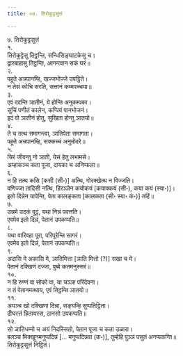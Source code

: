 ```yaml
---
title: ०७. तिरोकुट्टसुत्तं

---
```

७. तिरोकुट्टसुत्तं  
१.  
तिरोकुट्टेसु तिट्ठन्ति, सन्धिसिङ्घाटकेसु च।  
द्वारबाहासु तिट्ठन्ति, आगन्त्वान सकं घरं॥  
२.  
पहूते अन्नपानम्हि, खज्जभोज्जे उपट्ठिते।  
न तेसं कोचि सरति, सत्तानं कम्मपच्चया॥  
३.  
एवं ददन्ति ञातीनं, ये होन्ति अनुकम्पका।  
सुचिं पणीतं कालेन, कप्पियं पानभोजनं।  
इदं वो ञातीनं होतु, सुखिता होन्तु ञातयो॥  
४.  
ते च तत्थ समागन्त्वा, ञातिपेता समागता।  
पहूते अन्नपानम्हि, सक्कच्चं अनुमोदरे॥  
५.  
चिरं जीवन्तु नो ञाती, येसं हेतु लभामसे।  
अम्हाकञ्च कता पूजा, दायका च अनिप्फला॥  
६.  
न हि तत्थ कसि [कसी (सी॰)] अत्थि, गोरक्खेत्थ न विज्जति।  
वणिज्जा तादिसी नत्थि, हिरञ्ञेन कयोकयं [कयाक्कयं (सी॰), कया कयं (स्या॰)]।  
इतो दिन्नेन यापेन्ति, पेता कालङ्कता [कालकता (सी॰ स्या॰ कं॰)] तहिं॥  
७.  
उन्नमे उदकं वुट्ठं, यथा निन्नं पवत्तति।  
एवमेव इतो दिन्नं, पेतानं उपकप्पति॥  
८.  
यथा वारिवहा पूरा, परिपूरेन्ति सागरं।  
एवमेव इतो दिन्नं, पेतानं उपकप्पति॥  
९.  
अदासि मे अकासि मे, ञातिमित्ता [ञाति मित्तो (?)] सखा च मे।  
पेतानं दक्खिणं दज्जा, पुब्बे कतमनुस्सरं॥  
१०.  
न हि रुण्णं वा सोको वा, या चञ्ञा परिदेवना।  
न तं पेतानमत्थाय, एवं तिट्ठन्ति ञातयो॥  
११.  
अयञ्च खो दक्खिणा दिन्ना, सङ्घम्हि सुप्पतिट्ठिता।  
दीघरत्तं हितायस्स, ठानसो उपकप्पति॥  
१२.  
सो ञातिधम्मो च अयं निदस्सितो, पेतान पूजा च कता उळारा।  
बलञ्च भिक्खूनमनुप्पदिन्नं [… मनुप्पदिन्नवा (क॰)], तुम्हेहि पुञ्ञं पसुतं अनप्पकन्ति॥  
तिरोकुट्टसुत्तं निट्ठितं।  